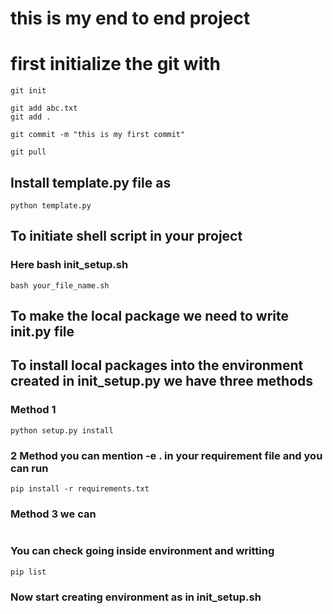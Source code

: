 # this is my end to end project

# first initialize the git with

```
git init
```

```
git add abc.txt
git add .
```
```
git commit -m "this is my first commit"
```

```
git pull
```

## Install template.py file as
```
python template.py
```

## To initiate shell script in your project 
### Here bash init_setup.sh 
```
bash your_file_name.sh
```

## To make the local package we need to write __init__.py file 
## To install local packages into the environment created in init_setup.py we have three methods
### Method 1
```
python setup.py install
```

### 2 Method you can mention -e . in your requirement file and you can run
```
pip install -r requirements.txt
```
### Method 3 we can 

```

```

### You can check going inside environment and writting 
```
pip list
```



### Now start creating environment as in init_setup.sh
```
```
